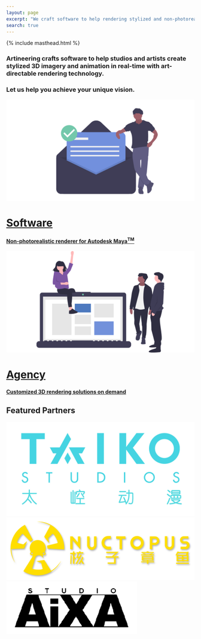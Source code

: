 ```yaml
---
layout: page
excerpt: "We craft software to help rendering stylized and non-photorealistic 3D animations in real-time, with an emphasis on art-direction."
search: true
---
```

<div class="landing-logo">
  {% include masthead.html %}
</div>

<div class="landing-statement">
  <h3> Artineering crafts software to help studios and artists create stylized 3D imagery and animation in real-time with art-directable rendering technology.</h3>
  <h3> Let us help you achieve your unique vision.</h3>
</div>

<div class="landing-options">
  <a href="/software/MNPRX">
    <div class="landing-option">
      <img src="/images/agency/4-delivery.png" alt="Software"/>
      <h1 class="landing-img-text">Software</h1>
      <h4 class="landing-img-text">Non-photorealistic renderer for Autodesk Maya<sup>TM</sup></h4>
    </div>
  </a>
  <a href="/agency">
    <div class="landing-option">
      <img src="/images/agency/5-next.png" alt="Agency"/>
      <h1 class="landing-img-text">Agency</h1>
      <h4 class="landing-img-text">Customized 3D rendering solutions on demand</h4>
    </div>
  </a>
</div>

<div class="landing-clients">
  <h2>Featured Partners</h2>
  <div class="landing-clients-grid">
    <div class="landing-client">
      <a href="http://www.taikostudios.com/">
        <img src="/images/clients/Taiko.jpg" alt="Taiko Studios logo"/>
      </a>
    </div>
    <div class="landing-client">
      <a href="http://www.nuctopus.com/">
        <img src="/images/clients/Nuctopus.png" alt="Nuctopus logo"/>
      </a>
    </div>
    <div class="landing-client">
      <a href="http://www.studioaixa.com/">
        <img src="/images/clients/Aixa.png" alt="Studio Aixa logo"/>
      </a>
    </div>
  <div>
</div>

<!-- landing page stylesheet -->
<link rel="stylesheet" href="{{ '/assets/css/landing.css' | relative_url }}">
